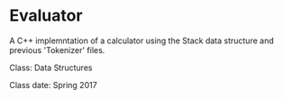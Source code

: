 # Evaluator
A C++ implemntation of a calculator using the Stack data structure and previous 'Tokenizer' files. 

Class: Data Structures

Class date: Spring 2017
